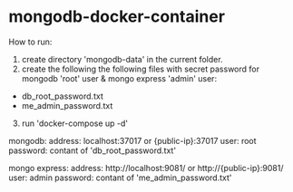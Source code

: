 # mongodb-docker-container
How to run:
1. create directory 'mongodb-data' in the current folder.
2. create the following the following files with secret password for mongodb 'root' user & mongo express 'admin' user:
- db_root_password.txt
- me_admin_password.txt
3. run 'docker-compose up -d'

mongodb: 
    address: localhost:37017 or {public-ip}:37017
    user: root
    password: contant of 'db_root_password.txt'

mongo express: 
    address: http://localhost:9081/ or http://{public-ip}:9081/
    user: admin
    password: contant of 'me_admin_password.txt' 